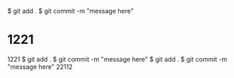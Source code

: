 $ git add .
$ git commit -m "message here"
# 1221
1221
$ git add .
$ git commit -m "message here"
$ git add .
$ git commit -m "message here"
22112
